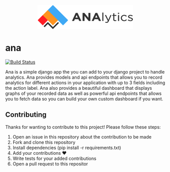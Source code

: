 <p align="center">
  <img width="300" src="logo-horizontal.png">
</p>

# ana
[![Build Status](https://travis-ci.com/emanlodovice/ana.svg?branch=master)](https://travis-ci.com/emanlodovice/ana)

Ana is a simple django app the you can add to your django project to handle analytics. Ana provides models and
api endpoints that allows you to record analytics for different actions in your application with up to 3 
fields including the action label. Ana also provides a beautiful dashboard that displays graphs of your
recorded data as well as powerful api endpoints that allows you to fetch data so you can build your own
custom dashboard if you want.

## Contributing
Thanks for wanting to contribute to this project! Please follow these steps:

1. Open an issue in this repository about the contribution to be made
2. Fork and clone this repository
3. Install dependencies (pip install -r requirements.txt)
4. Add your contributions ❤️
5. Write tests for your added contributions
6. Open a pull request to this repositor